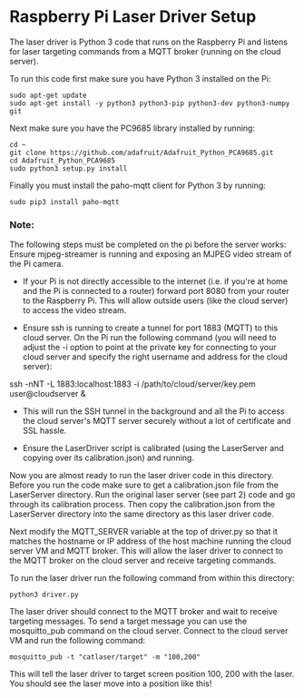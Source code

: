 # Raspberry Pi Laser Driver Setup

The laser driver is Python 3 code that runs on the Raspberry Pi and listens for
laser targeting commands from a MQTT broker (running on the cloud server).

To run this code first make sure you have Python 3 installed on the Pi:

    sudo apt-get update
    sudo apt-get install -y python3 python3-pip python3-dev python3-numpy git

Next make sure you have the PC9685 library installed by running:

    cd ~
    git clone https://github.com/adafruit/Adafruit_Python_PCA9685.git
    cd Adafruit_Python_PCA9685
    sudo python3 setup.py install

Finally you must install the paho-mqtt client for Python 3 by running:

    sudo pip3 install paho-mqtt


### Note:
The following steps must be completed on the pi before the server works:
Ensure mjpeg-streamer is running and exposing an MJPEG video stream of the Pi camera.

- If your Pi is not directly accessible to the internet (i.e. if you're at home and the Pi is connected to a router) forward port 8080 from your router to the Raspberry Pi. This will allow outside users (like the cloud server) to access the video stream.

- Ensure ssh is running to create a tunnel for port 1883 (MQTT) to this cloud server. On the Pi run the following command (you will need to adjust the -i option to point at the private key for connecting to your cloud server and specify the right username and address for the cloud server):

ssh -nNT -L 1883:localhost:1883 -i /path/to/cloud/server/key.pem user@cloudserver &
- This will run the SSH tunnel in the background and all the Pi to access the cloud server's MQTT server securely without a lot of certificate and SSL hassle.

- Ensure the LaserDriver script is calibrated (using the LaserServer and copying over its calibration.json) and running.

Now you are almost ready to run the laser driver code in this directory.  Before
you run the code make sure to get a calibration.json file from the LaserServer
directory.  Run the original laser server (see part 2) code and go through its
calibration process.  Then copy the calibration.json from the LaserServer directory
into the same directory as this laser driver code.

Next modify the MQTT_SERVER variable at the top of driver.py so that it matches
the hostname or IP address of the host machine running the cloud server VM and
MQTT broker.  This will allow the laser driver to connect to the MQTT broker on
the cloud server and receive targeting commands.

To run the laser driver run the following command from within this directory:

    python3 driver.py

The laser driver should connect to the MQTT broker and wait to receive targeting
messages.  To send a target message you can use the mosquitto_pub command on the
cloud server.  Connect to the cloud server VM and run the following command:

    mosquitto_pub -t "catlaser/target" -m "100,200"

This will tell the laser driver to target screen position 100, 200 with the laser.
You should see the laser move into a position like this!
